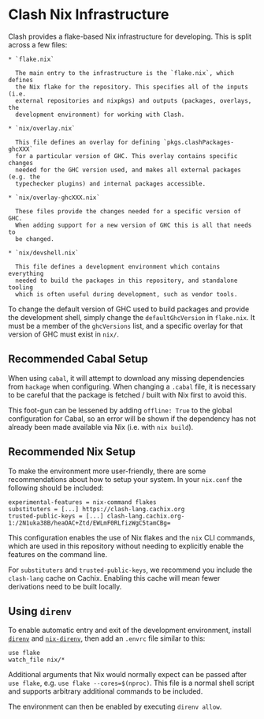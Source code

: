 # Clash Nix Infrastructure

Clash provides a flake-based Nix infrastructure for developing. This is split
across a few files:

    * `flake.nix`

      The main entry to the infrastructure is the `flake.nix`, which defines
      the Nix flake for the repository. This specifies all of the inputs (i.e.
      external repositories and nixpkgs) and outputs (packages, overlays, the
      development environment) for working with Clash.

    * `nix/overlay.nix`

      This file defines an overlay for defining `pkgs.clashPackages-ghcXXX`
      for a particular version of GHC. This overlay contains specific changes
      needed for the GHC version used, and makes all external packages (e.g. the
      typechecker plugins) and internal packages accessible.

    * `nix/overlay-ghcXXX.nix`

      These files provide the changes needed for a specific version of GHC.
      When adding support for a new version of GHC this is all that needs to
      be changed.

    * `nix/devshell.nix`

      This file defines a development environment which contains everything
      needed to build the packages in this repository, and standalone tooling
      which is often useful during development, such as vendor tools.

To change the default version of GHC used to build packages and provide the
development shell, simply change the `defaultGhcVersion` in `flake.nix`. It
must be a member of the `ghcVersions` list, and a specific overlay for that
version of GHC must exist in `nix/`.

## Recommended Cabal Setup

When using `cabal`, it will attempt to download any missing dependencies from
`hackage` when configuring. When changing a `.cabal` file, it is necessary to
be careful that the package is fetched / built with Nix first to avoid this.

This foot-gun can be lessened by adding `offline: True` to the global
configuration for Cabal, so an error will be shown if the dependency has not
already been made available via Nix (i.e. with `nix build`).

## Recommended Nix Setup

To make the environment more user-friendly, there are some recommendations
about how to setup your system. In your `nix.conf` the following should be
included:

```
experimental-features = nix-command flakes
substituters = [...] https://clash-lang.cachix.org
trusted-public-keys = [...] clash-lang.cachix.org-1:/2N1uka38B/heaOAC+Ztd/EWLmF0RLfizWgC5tamCBg=
```

This configuration enables the use of Nix flakes and the `nix` CLI commands,
which are used in this repository without needing to explicitly enable the
features on the command line.

For `substituters` and `trusted-public-keys`, we recommend you include the
`clash-lang` cache on Cachix. Enabling this cache will mean fewer derivations
need to be built locally.

## Using `direnv`

To enable automatic entry and exit of the development environment, install
[`direnv`](https://direnv.net/) and [`nix-direnv`](https://github.com/nix-community/nix-direnv),
then add an `.envrc` file similar to this:

```
use flake
watch_file nix/*
```

Additional arguments that Nix would normally expect can be passed after
`use flake`, e.g. `use flake --cores=$(nproc)`. This file is a normal shell
script and supports arbitrary additional commands to be included.

The environment can then be enabled by executing `direnv allow`.
